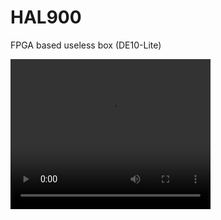 # HAL900
 FPGA based useless box (DE10-Lite)

<video width="320" height="240" controls>
  <source src="[.github/images/PGA-Based Useless Box.mp4](https://github.com/C-Preston-11/HAL900/blob/main/.github/images/FPGAbox.mp4)" type="video/mp4">
  Your browser does not support the video tag.
</video>

